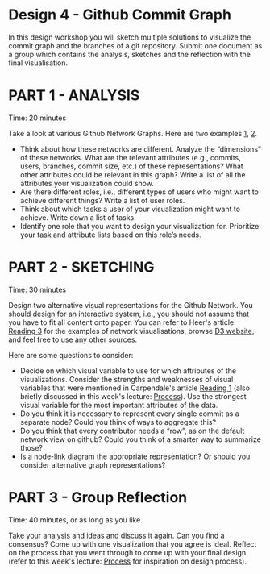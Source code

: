# Design 4 - Github Commit Graph

In this design workshop you will sketch multiple solutions to visualize the commit graph and the branches of a git repository. 
Submit one document as a group which contains the analysis, sketches and the reflection with the final visualisation.

# PART 1 - ANALYSIS 

Time: 20 minutes

Take a look at various Github Network Graphs. Here are two examples [1], [2].


[1]: https://github.com/Caleydo/caleydo/network
[2]: https://github.com/CS171/CS171.github.io/network

* Think about how these networks are different. Analyze the “dimensions” of these networks. What are the relevant attributes (e.g., commits, users, branches, commit size, etc.) of these representations? What other attributes could be relevant in this graph? Write a list of all the attributes your visualization could show. 
* Are there different roles, i.e., different types of users who might want to achieve different things? Write a list of user roles. 
* Think about which tasks a user of your visualization might want to achieve. Write down a list of tasks. 
* Identify one role that you want to design your visualization for. Prioritize your task and attribute lists based on this role’s needs. 

# PART 2 - SKETCHING

Time: 30 minutes

Design two alternative visual representations for the Github Network. You should design for an interactive system, i.e., you should not assume that you have to fit all content onto paper. 
You can refer to Heer's article [Reading 3] for the examples of network visualisations, browse [D3 website], and feel free to use any other sources.

[Reading 3]: /readings/reading-3
[D3 website]: https://github.com/mbostock/d3/wiki/Gallery

Here are some questions to consider:

* Decide on which visual variable to use for which attributes of the visualizations. Consider the strengths and weaknesses of visual variables that were mentioned in Carpendale's article [Reading 1] (also briefly discussed in this week's lecture: [Process]). Use the strongest visual variable for the most important attributes of the data.
* Do you think it is necessary to represent every single commit as a separate node? Could you think of ways to aggregate this?
* Do you think that every contributor needs a “row”, as on the default network view on github? Could you think of a smarter way to summarize those? 
* Is a node-link diagram the appropriate representation? Or should you consider alternative graph representations?


[Reading 1]: /readings/reading-1
[Process]: /lectures/process


# PART 3 - Group Reflection 
Time: 40 minutes, or as long as you like. 

Take your analysis and ideas and discuss it again. Can you find a consensus? Come up with one visualization that you agree is ideal.
Reflect on the process that you went through to come up with your final design (refer to this week's lecture: [Process] for inspiration on design process).
